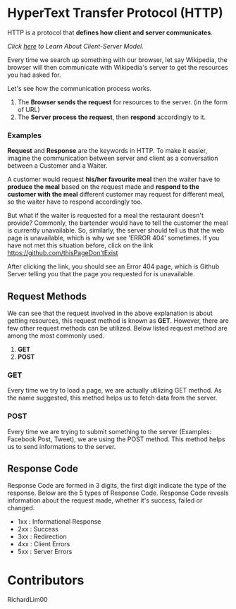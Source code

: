 # HyperText Transfer Protocol (HTTP)

HTTP is a protocol that **defines how client and server communicates**. 

*Click [here](https://github.com/N0obCoding/Introduction-to-the-web/tree/master/clientServer) to Learn About Client-Server Model.*

Every time we search up something with our browser, let say Wikipedia, the browser will then communicate with Wikipedia's server to get the resources you had asked for.

Let's see how the communication process works.
  1. The **Browser sends the request** for resources to the server. (in the form of URL)
  2. The **Server process the request**, then **respond** accordingly to it.
  
### Examples
**Request** and **Response** are the keywords in HTTP. To make it easier, imagine the communication between server and client as a conversation between a Customer and a Waiter.

A customer would request **his/her favourite meal** then the waiter have to **produce the meal** based on the request made and **respond to the customer with the meal** different customer may request for different meal, so the waiter have to respond accordingly too.

But what if the waiter is requested for a meal the restaurant doesn't provide? Commonly, the bartender would have to tell the customer the meal is currently unavailable. So, similarly, the server should tell us that the web page is unavailable, which is why we see 'ERROR 404' sometimes. If you have not met this situation before, click on the link https://github.com/thisPageDon'tExist

After clicking the link, you should see an Error 404 page, which is Github Server telling you that the page you requested for is unavailable.

## Request Methods
We can see that the request involved in the above explanation is about getting resources, this request method is known as **GET**. However, there are few other request methods can be utilized. Below listed request method are among the most commonly used.
  1. **GET**
  2. **POST**
  
### GET
Every time we try to load a page, we are actually utilizing GET method. As the name suggested, this method helps us to fetch data from the server.

### POST
Every time we are trying to submit something to the server (Examples: Facebook Post, Tweet), we are using the POST method. This method helps us to send informations to the server.

## Response Code
Response Code are formed in 3 digits, the first digit indicate the type of the response. Below are the 5 types of Response Code. Response Code reveals information about the request made, whether it's success, failed or changed.

  * 1xx : Informational Response
  * 2xx : Success
  * 3xx : Redirection
  * 4xx : Client Errors
  * 5xx : Server Errors


# Contributors
RichardLim00
